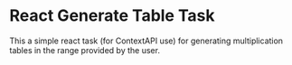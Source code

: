 # React Generate Table Task 

This a simple react task (for ContextAPI use) for generating multiplication tables in the range provided by the user.

